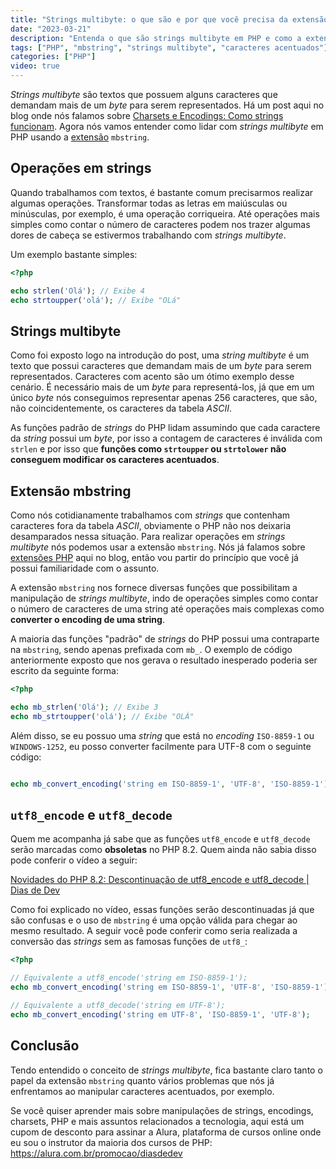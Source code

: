 ```yaml
---
title: "Strings multibyte: o que são e por que você precisa da extensão mbstring do PHP"
date: "2023-03-21"
description: "Entenda o que são strings multibyte em PHP e como a extensão mbstring pode te ajudr a lidar com caracteres acentuados em suas operações de strings."
tags: ["PHP", "mbstring", "strings multibyte", "caracteres acentuados"]
categories: ["PHP"]
video: true
---
```


_Strings multibyte_ são textos que possuem alguns caracteres que demandam mais de um _byte_ para serem representados. Há um post aqui no blog onde nós falamos sobre [Charsets e Encodings: Como strings funcionam]((/2021-08-24-charsets-e-encodings-como-strings-funcionam/)). Agora nós vamos entender como lidar com _strings multibyte_ em PHP usando a [extensão](/2022-02-13-extensoes-php/) `mbstring`.

## Operações em strings

Quando trabalhamos com textos, é bastante comum precisarmos realizar algumas operações. Transformar todas as letras em maiúsculas ou minúsculas, por exemplo, é uma operação corriqueira. Até operações mais simples como contar o número de caracteres podem nos trazer algumas dores de cabeça se estivermos trabalhando com _strings multibyte_.

Um exemplo bastante simples:
```php
<?php

echo strlen('Olá'); // Exibe 4
echo strtoupper('olá'); // Exibe "OLá"
```

<ins class="adsbygoogle"
style="display:block; text-align:center;"
data-ad-layout="in-article"
data-ad-format="fluid"
data-ad-client="ca-pub-8918461095244552"
data-ad-slot="2366637560"></ins>
<script>
     (adsbygoogle = window.adsbygoogle || []).push({});
</script>


## Strings multibyte

Como foi exposto logo na introdução do post, uma _string multibyte_ é um texto que possui caracteres que demandam mais de um _byte_ para serem representados. Caracteres com acento são um ótimo exemplo desse cenário. É necessário mais de um _byte_ para representá-los, já que em um único _byte_ nós conseguimos representar apenas 256 caracteres, que são, não coincidentemente, os caracteres da tabela _ASCII_.

As funções padrão de _strings_ do PHP lidam assumindo que cada caractere da _string_ possui um _byte_, por isso a contagem de caracteres é inválida com `strlen` e por isso que **funções como `strtoupper` ou `strtolower` não conseguem modificar os caracteres acentuados**.

## Extensão mbstring

Como nós cotidianamente trabalhamos com _strings_ que contenham caracteres fora da tabela _ASCII_, obviamente o PHP não nos deixaria desamparados nessa situação. Para realizar operações em _strings multibyte_ nós podemos usar a extensão `mbstring`. Nós já falamos sobre [extensões PHP](/2022-02-13-extensoes-php/) aqui no blog, então vou partir do princípio que você já possui familiaridade com o assunto.

A extensão `mbstring` nos fornece diversas funções que possibilitam a manipulação de _strings multibyte_, indo de operações simples como contar o número de caracteres de uma string até operações mais complexas como **converter o encoding de uma string**.

A maioria das funções "padrão" de _strings_ do PHP possui uma contraparte na `mbstring`, sendo apenas prefixada com `mb_`. O exemplo de código anteriormente exposto que nos gerava o resultado inesperado poderia ser escrito da seguinte forma:
```php
<?php

echo mb_strlen('Olá'); // Exibe 3
echo mb_strtoupper('olá'); // Exibe "OLÁ"
```

Além disso, se eu possuo uma _string_ que está no _encoding_ `ISO-8859-1` ou `WINDOWS-1252`, eu posso converter facilmente para UTF-8 com o seguinte código:

```php

echo mb_convert_encoding('string em ISO-8859-1', 'UTF-8', 'ISO-8859-1');
```

## `utf8_encode` e `utf8_decode`

Quem me acompanha já sabe que as funções `utf8_encode` e `utf8_decode` serão marcadas como **obsoletas** no PHP 8.2. Quem ainda não sabia disso pode conferir o vídeo a seguir:

<lite-youtube videoid="B2IWlnJ_dt0" style="background-image: url('https://i.ytimg.com/vi/al47Lz_SWLc/hqdefault.jpg');">
    <a href="https://youtube.com/watch?v=al47Lz_SWLc" class="lty-playbtn" title="Reproduzir vídeo">
        <span class="lyt-visually-hidden">Novidades do PHP 8.2: Descontinuação de utf8_encode e utf8_decode | Dias de Dev</span>
    </a>
</lite-youtube>

Como foi explicado no vídeo, essas funções serão descontinuadas já que são confusas e o uso de `mbstring` é uma opção válida para chegar ao mesmo resultado. A seguir você pode conferir como seria realizada a conversão das _strings_ sem as famosas funções de `utf8_`:

```php
<?php

// Equivalente a utf8_encode('string em ISO-8859-1');
echo mb_convert_encoding('string em ISO-8859-1', 'UTF-8', 'ISO-8859-1');

// Equivalente a utf8_decode('string em UTF-8');
echo mb_convert_encoding('string em UTF-8', 'ISO-8859-1', 'UTF-8');
```

## Conclusão

Tendo entendido o conceito de _strings multibyte_, fica bastante claro tanto o papel da extensão `mbstring` quanto vários problemas que nós já enfrentamos ao manipular caracteres acentuados, por exemplo.

Se você quiser aprender mais sobre manipulações de strings, encodings, charsets, PHP e mais assuntos relacionados a tecnologia, aqui está um cupom de desconto para assinar a Alura, plataforma de cursos online onde eu sou o instrutor da maioria dos cursos de PHP: <https://alura.com.br/promocao/diasdedev>
